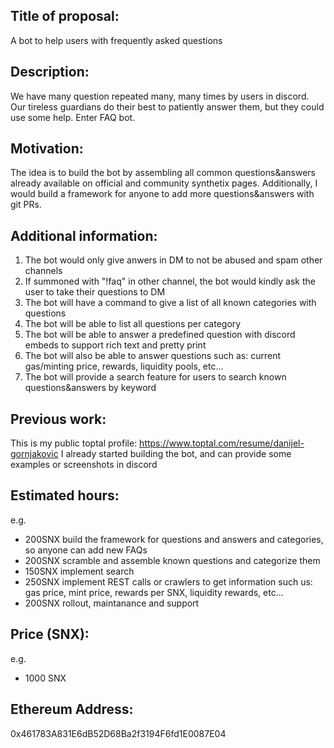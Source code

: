 ## Title of proposal: 
A bot to help users with frequently asked questions 

## Description: 
We have many question repeated many, many times by users in discord. Our tireless guardians do their best to patiently answer them, but they could use some help. Enter FAQ bot.

## Motivation: 
The idea is to build the bot by assembling all common questions&answers already available on official and community synthetix pages.
Additionally, I would build a framework for anyone to add more questions&answers with git PRs.

## Additional information: 
1. The bot would only give anwers in DM to not be abused and spam other channels
2. If summoned with "!faq" in other channel, the bot would kindly ask the user to take their questions to DM
3. The bot will have a command to give a list of all known categories with questions
4. The bot will be able to list all questions per category
5. The bot will be able to answer a predefined question with discord embeds to support rich text and pretty print
6. The bot will also be able to answer questions such as: current gas/minting price, rewards, liquidity pools, etc...
7. The bot will provide a search feature for users to search known questions&answers by keyword

## Previous work: 
This is my public toptal profile: https://www.toptal.com/resume/danijel-gornjakovic
I already started building the bot, and can provide some examples or screenshots in discord

## Estimated hours: 
e.g. 
- 200SNX build the framework for questions and answers and categories, so anyone can add new FAQs
- 200SNX scramble and assemble known questions and categorize them
- 150SNX implement search
- 250SNX implement REST calls or crawlers to get information such us: gas price, mint price, rewards per SNX, liquidity rewards, etc...
- 200SNX rollout, maintanance  and support


## Price (SNX): 
e.g. 
- 1000 SNX
## Ethereum Address: 
0x461783A831E6dB52D68Ba2f3194F6fd1E0087E04 
